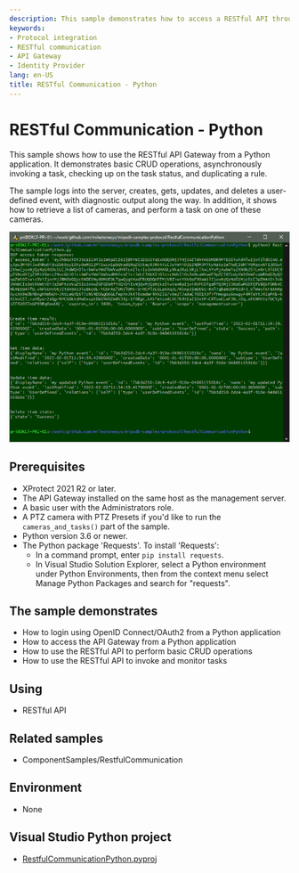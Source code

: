 ```yaml
---
description: This sample demonstrates how to access a RESTful API through the API Gateway from a Python-based application.
keywords:
- Protocol integration
- RESTful communication
- API Gateway
- Identity Provider
lang: en-US
title: RESTful Communication - Python
---
```


# RESTful Communication - Python

This sample shows how to use the RESTful API Gateway from a Python application. It demonstrates basic CRUD operations, asynchronously invoking a task, checking up on the task status, and duplicating a rule.

The sample logs into the server, creates, gets, updates, and deletes a user-defined event, with diagnostic output along the way. In addition, it shows how to retrieve a list of cameras, and perform a task on one of these cameras.

![RESTful Communication - Python](RestfulCommunicationPython.png)

## Prerequisites

- XProtect 2021 R2 or later.
- The API Gateway installed on the same host as the management server.
- A basic user with the Administrators role.
- A PTZ camera with PTZ Presets if you'd like to run the `cameras_and_tasks()` part of the sample.
- Python version 3.6 or newer.
- The Python package 'Requests'. To install 'Requests':
  - In a command prompt, enter `pip install requests`.
  - In Visual Studio Solution Explorer, select a Python environment under Python Environments, then from the context menu select Manage Python Packages and search for "requests".

## The sample demonstrates

- How to login using OpenID Connect/OAuth2 from a Python application
- How to access the API Gateway from a Python application
- How to use the RESTful API to perform basic CRUD operations
- How to use the RESTful API to invoke and monitor tasks

## Using

- RESTful API

## Related samples

- ComponentSamples/RestfulCommunication

## Environment

- None

## Visual Studio Python project

- [RestfulCommunicationPython.pyproj](javascript:openLink('..\\\\ProtocolSamples\\\\RestfulCommunicationPython\\\\RestfulCommunicationPython.pyproj');)
